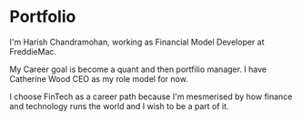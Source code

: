 # Portfolio

I'm Harish Chandramohan, working as Financial Model Developer at FreddieMac.

My Career goal is become a quant and then portfilio manager. I have Catherine Wood CEO as my role model for now.

I choose FinTech as a career path because I'm mesmerised by how finance and technology runs the world and I wish to be a part of it.